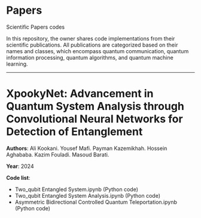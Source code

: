 # Papers
Scientific Papers codes 

In this repository, the owner shares code implementations from their scientific publications. All publications are categorized based on their names and classes, which encompass quantum communication, quantum information processing, quantum algorithms, and quantum machine learning.

-------------------------------------------------------------------------------------------------------------------------------

# XpookyNet: Advancement in Quantum System Analysis through Convolutional Neural Networks for Detection of Entanglement

**Authors**: Ali Kookani. Yousef Mafi. Payman Kazemikhah. Hossein Aghababa. Kazim Fouladi. Masoud Barati.

**Year**: 2024

**Code list**:
* Two_qubit Entangled System.ipynb (Python code)
* Two_qubit Entangled System Analysis.ipynb (Python code)
* Asymmetric Bidirectional Controlled Quantum Teleportation.ipynb (Python code)

